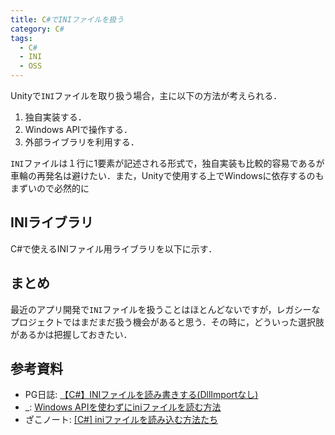```yaml
---
title: C#でINIファイルを扱う
category: C#
tags:
  - C#
  - INI
  - OSS
---
```


Unityで`INI`ファイルを取り扱う場合，主に以下の方法が考えられる．

1. 独自実装する．
2. Windows APIで操作する．
3. 外部ライブラリを利用する．

`INI`ファイルは１行に1要素が記述される形式で，独自実装も比較的容易であるが車輪の再発名は避けたい．また，Unityで使用する上でWindowsに依存するのもまずいので必然的に


## INIライブラリ

C#で使えるINIファイル用ライブラリを以下に示す．



## まとめ

最近のアプリ開発で`INI`ファイルを扱うことはほとんどないですが，レガシーなプロジェクトではまだまだ扱う機会があると思う．その時に，どういった選択肢があるかは把握しておきたい．


## 参考資料
- PG日誌: [【C#】INIファイルを読み書きする(DllImportなし)](https://takap-tech.com/entry/2022/04/22/230043)
- _: [Windows APIを使わずにiniファイルを読む方法](https://coneta.jp/article/95698e40-ab92-4a31-bb1d-6eb73955dbf9/)
- ざこノート: [[C#] iniファイルを読み込む方法たち](https://note.dokeep.jp/post/csharp-inifile-read/)

<!-- リンク | repository -->